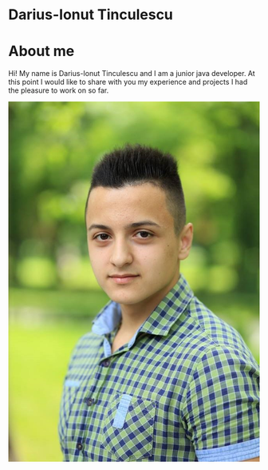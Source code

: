 # Darius-Ionut Tinculescu
# About me

Hi! My name is Darius-Ionut Tinculescu and I am a junior java developer. At this point I would like to share with
you my experience and projects I had the pleasure to work on so far.

![](img/me.jpg)




